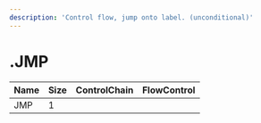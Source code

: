 ```yaml
---
description: 'Control flow, jump onto label. (unconditional)'
---
```


# .JMP

| Name | Size | ControlChain | FlowControl |
| :--- | :--- | :--- | :--- |
| JMP | 1 |  |  |

